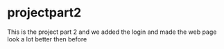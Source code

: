 # projectpart2
This is the project part 2 and we added the login and made the web page look a lot better then before
